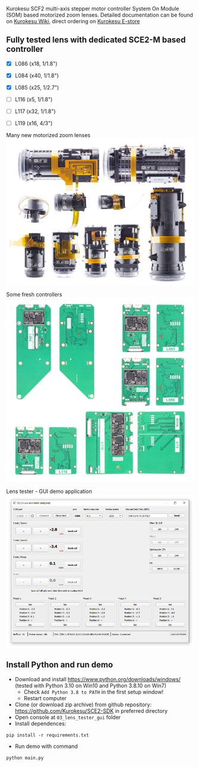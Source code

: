Kurokesu SCF2 multi-axis stepper motor controller System On Module (SOM) based motorized zoom lenses. Detailed documentation can be found on [Kurokesu Wiki](https://wiki.kurokesu.com/books/motorized-zoom-lenses), direct ordering on [Kurokesu E-store](https://www.kurokesu.com/shop/motorized_zoom_lenses)

## Fully tested lens with dedicated SCE2-M based controller
* [x] L086 (x18, 1/1.8")
* [x] L084 (x40, 1/1.8")
* [x] L085 (x25, 1/2.7")
* [ ] L116 (x5, 1/1.8")
* [ ] L117 (x32, 1/1.8")
* [ ] L119 (x16, 4/3")


Many new motorized zoom lenses
![](images/motorized_zoom_lenses.jpg)


Some fresh controllers
![](images/SCE2_controllers.jpg)


Lens tester - GUI demo application
![](03_lens_tester_gui/screenshot.png)

## Install Python and run demo

* Download and install https://www.python.org/downloads/windows/ (tested with Python 3.10 on Win10 and Python 3.8.10 on Win7)
  * Check `Add Python 3.8 to PATH` in the first setup window!
  * Restart computer
* Clone (or download zip archive) from github repository: https://github.com/Kurokesu/SCE2-SDK in preferred directory
* Open console at `03_lens_tester_gui` folder
* Install dependences:
```
pip install -r requirements.txt
```

* Run demo with command
```
python main.py
```
